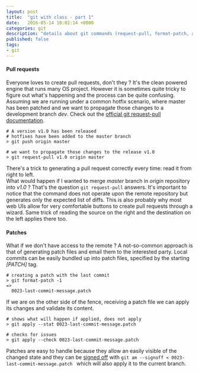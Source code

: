 ```yaml
---
layout: post
title:  "git with class - part 1"
date:   2016-05-14 10:02:14 +0000
categories: git
description: "details about git commands (request-pull, format-patch, am)"
published: false
tags:
- git
---
```


#### Pull requests

Everyone loves to create pull requests, don't they ? It's the clean powered engine that runs many OS project.
However it is sometimes quite tricky to figure out what's happening and the process can be quite confusing.
Assuming we are running under a common hotfix scenario, where master has been patched and we want to propagate those changes to a development branch _dev_. Check out the [official git request-pull documentation][git-request-pull].

```
# A version v1.0 has been released
# hotfixes have been added to the master branch
> git push origin master

# we want to propagate those changes to the release v1.0
> git request-pull v1.0 origin master
```

There's a trick to generating a pull request correctly every time: read it from right to left.  
What would happen if I wanted to merge *master* branch in *origin* repository into *v1.0* ?
That's the question ```git request-pull``` answers. It's important to notice that the command does not operate upon the remote repository but generates only the expected list of diffs. This is also probably why most web UIs allow for very comfortable buttons to create pull requests through a wizard. Same trick of reading the source on the right and the destination on the left applies there too.

#### Patches

What if we don't have access to the remote ? A not-so-common approach is that of generating patch files and email them to the interested party. Local commits can be easily bundled up into patch files, specified by the starting _[PATCH]_ tag.

```
# creating a patch with the last commit
> git format-patch -1
=>
  0023-last-commit-message.patch
```

If we are on the other side of the fence, receiving a patch file we can apply its changes and validate its content.

```
# shows what will happen if applied, does not apply
> git apply --stat 0023-last-commit-message.patch

# checks for issues
> git apply --check 0023-last-commit-message.patch

```

Patches are easy to handle because they allow an easily visible of the changed state and they can be [signed off][git-am] with ```git am --signoff < 0023-last-commit-message.patch ``` which will also apply it to the current branch.

[git-am]:https://git-scm.com/docs/git-am
[git-format-patch]:https://git-scm.com/docs/git-format-patch
[git-request-pull]:https://git-scm.com/docs/git-request-pull
[Distributed Git - Contributing to a Project]:https://git-scm.com/book/ch5-2.html
